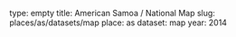 type: empty
title: American Samoa / National Map
slug: places/as/datasets/map
place: as
dataset: map
year: 2014
